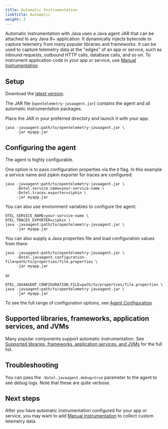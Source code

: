 ```yaml
---
title: Automatic Instrumentation
linkTitle: Automatic
weight: 3
---
```


Automatic instrumentation with Java uses a Java agent JAR that can be attached
to any Java 8+ application. It dynamically injects bytecode to capture telemetry
from many popular libraries and frameworks. It can be used to capture telemetry
data at the "edges" of an app or service, such as inbound requests, outbound
HTTP calls, database calls, and so on. To instrument application code in your
app or service, use [Manual Instrumentation](../manual_instrumentation)

## Setup

Download the [latest
version](https://github.com/open-telemetry/opentelemetry-java-instrumentation/releases/).

The JAR file (`opentelemetry-javaagent.jar`) contains the agent and all
automatic instrumentation packages.

Place the JAR in your preferred directory and launch it with your app:

```
java -javaagent:path/to/opentelemetry-javaagent.jar \
     -jar myapp.jar
```

## Configuring the agent

The agent is highly configurable.

One option is to pass configuration properties via the `D` flag. In this example
a service name and zipkin exporter for traces are configured:

```
java -javaagent:path/to/opentelemetry-javaagent.jar \
     -Dotel.service.name=your-service-name \
     -Dotel.traces.exporter=zipkin \
     -jar myapp.jar
```

You can also use environment variables to configure the agent:

```
OTEL_SERVICE_NAME=your-service-name \
OTEL_TRACES_EXPORTER=zipkin \
java -javaagent:path/to/opentelemetry-javaagent.jar \
     -jar myapp.jar
```

You can also supply a Java properties file and load configuration values from there:

```
java -javaagent:path/to/opentelemetry-javaagent.jar \
     -Dotel.javaagent.configuration-file=path/to/properties/file.properties \
     -jar myapp.jar
```

or

```
OTEL_JAVAAGENT_CONFIGURATION_FILE=path/to/properties/file.properties \
java -javaagent:path/to/opentelemetry-javaagent.jar \
     -jar myapp.jar
```

To see the full range of configuration options, see [Agent
Configuration](https://github.com/open-telemetry/opentelemetry-java-instrumentation/blob/main/docs/agent-config.md)

## Supported libraries, frameworks, application services, and JVMs

Many popular components support automatic instrumentation. See [Supported
libraries, frameworks, application services, and
JVMs](https://github.com/open-telemetry/opentelemetry-java-instrumentation/blob/main/docs/supported-libraries.md)
for the full list.

## Troubleshooting

You can pass the `-Dotel.javaagent.debug=true` parameter to the agent to see
debug logs. Note that these are quite verbose.

## Next steps

After you have automatic instrumentation configured for your app or service, you
may want to add [Manual Instrumentation](../manual_instrumentation) to collect
custom telemetry data.
